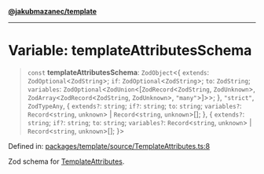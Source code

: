 [**@jakubmazanec/template**](../README.md)

---

# Variable: templateAttributesSchema

> `const` **templateAttributesSchema**: `ZodObject`\<\{ `extends`: `ZodOptional`\<`ZodString`\>;
> `if`: `ZodOptional`\<`ZodString`\>; `to`: `ZodString`; `variables`:
> `ZodOptional`\<`ZodUnion`\<\[`ZodRecord`\<`ZodString`, `ZodUnknown`\>,
> `ZodArray`\<`ZodRecord`\<`ZodString`, `ZodUnknown`\>, `"many"`\>\]\>\>; \}, `"strict"`,
> `ZodTypeAny`, \{ `extends?`: `string`; `if?`: `string`; `to`: `string`; `variables?`:
> `Record`\<`string`, `unknown`\> \| `Record`\<`string`, `unknown`\>[]; \}, \{ `extends?`: `string`;
> `if?`: `string`; `to`: `string`; `variables?`: `Record`\<`string`, `unknown`\> \|
> `Record`\<`string`, `unknown`\>[]; \}\>

Defined in:
[packages/template/source/TemplateAttributes.ts:8](https://github.com/jakubmazanec/tools/blob/74fa88a6249b3d486436ae7655f4962bc4a86e11/packages/template/source/TemplateAttributes.ts#L8)

Zod schema for [TemplateAttributes](../type-aliases/TemplateAttributes.md).

